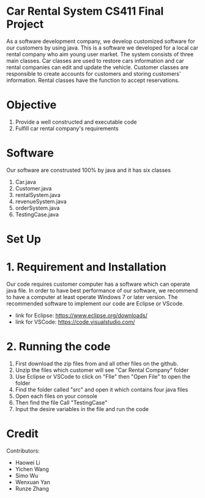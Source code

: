 # Car Rental System   CS411    Final Project
As a software development company, we develop customized software for our customers by using java. This is a software we developed for a local car rental company who aim young user market. The system consists of three main classes. Car classes are used to restore cars information and car rental companies can edit and update the vehicle. Customer classes are responsible to create accounts for customers and storing customers' information. Rental classes have the function to accept reservations.

# Objective
1. Provide a well constructed and executable code
2. Fulfill car rental company's requirements

# Software
Our software are construsted 100% by java and it has six classes
1. Car.java
2. Customer.java
3. rentalSystem.java
4. revenueSystem.java
5. orderSystem.java
6. TestingCase.java

# Set Up
# 1. Requirement and Installation
Our code requires customer computer has a software which can operate java file. In order to have best performance of our software, we recommend to have a computer at least operate Windows 7 or later version. The recommended software to implement our code are Eclipse or VScode. 
- link for Eclipse: https://www.eclipse.org/downloads/
- link for VSCode: https://code.visualstudio.com/

# 2. Running the code
1. First download the zip files from and all other files on the github.
2. Unzip the files which customer will see "Car Rental Company" folder
3. Use Eclipse or VSCode to click on "FIle" then "Open File" to open the folder 
4. Find the folder called "src" and open it which contains four java files
5. Open each files on your console
6. Then find the file Call "TestingCase"
7. Input the desire variables in the file and run the code


# Credit
Contributors:
- Haowei Li 
- Yichen Wang
- Simo Wu
- Wenxuan Yan
- Runze Zhang
